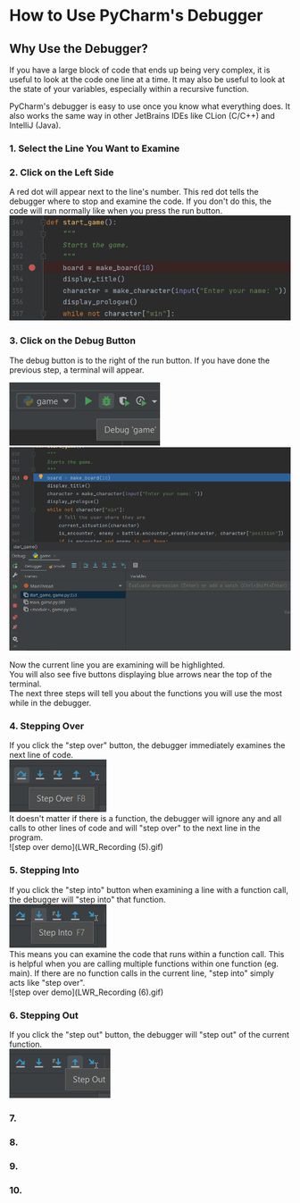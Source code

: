 # **How to Use PyCharm's Debugger**

## Why Use the Debugger?

  If you have a large block of code that ends up being very complex, it is useful to look at the code one line at a time. It may also be useful to look at the state of your variables, especially within a recursive function.
  
  PyCharm's debugger is easy to use once you know what everything does. It also works the same way in other JetBrains IDEs like CLion (C/C++) and IntelliJ (Java).

### 1. Select the Line You Want to Examine

### 2. Click on the Left Side

 A red dot will appear next to the line's number.
 This red dot tells the debugger where to stop and examine the code.
 If you don't do this, the code will run normally like when you press the run button.
 ![debugger marker](Screenshot_8.png)

### 3. Click on the Debug Button

 The debug button is to the right of the run button. If you have done the previous step, a terminal will appear.

![debug button](Screenshot_1.png)
![debugger terminal](Screenshot_2.png)

Now the current line you are examining will be highlighted.  
You will also see five buttons displaying blue arrows near the top of the terminal.  
The next three steps will tell you about the functions you will use the most while in the debugger.

### 4. Stepping Over

 If you click the "step over" button, the debugger immediately examines the next line of code.  
 ![step over button](Screenshot_3.png)  
 It doesn't matter if there is a function, the debugger will ignore any and all calls to other lines of code and will "step over" to the next line in the program.  
 ![step over demo](LWR_Recording (5).gif)

### 5. Stepping Into

 If you click the "step into" button when examining a line with a function call, the debugger will "step into" that function.  
 ![step into button](Screenshot_4.png)  
 This means you can examine the code that runs within a function call. This is helpful when you are calling multiple functions within one function (eg. main). If there are no function calls in the current line, "step into" simply acts like "step over".  
![step over demo](LWR_Recording (6).gif)

### 6. Stepping Out

 If you click the "step out" button, the debugger will "step out" of the current function.  
 ![step out button](Screenshot_5.png)  

### 7. 

### 8. 

### 9. 

### 10. 
